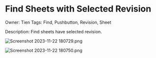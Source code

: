 # Find Sheets with Selected Revision

Owner: Tien
Tags: Find, Pushbutton, Revision, Sheet

Description: Find sheets have selected revision.

![Screenshot 2023-11-22 180729.png](Find%20Sheets%20with%20Selected%20Revision%2022e0800f3dc147b6b410460394e9df55/Screenshot_2023-11-22_180729.png)

![Screenshot 2023-11-22 180750.png](Find%20Sheets%20with%20Selected%20Revision%2022e0800f3dc147b6b410460394e9df55/Screenshot_2023-11-22_180750.png)